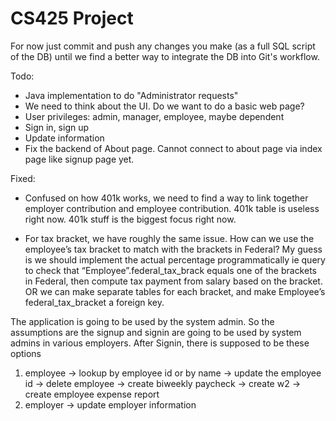 # CS425 Project
For now just commit and push any changes you make (as a full SQL script of the DB) until we find a better way to integrate the DB into Git's workflow.

Todo:
- Java implementation to do "Administrator requests"
- We need to think about the UI. Do we want to do a basic web page?
- User privileges: admin, manager, employee, maybe dependent
- Sign in, sign up
- Update information
- Fix the backend of About page. Cannot connect to about page via index page like signup page yet.

Fixed:
- Confused on how 401k works, we need to find a way to link together employer contribution and employee contribution. 401k table is useless right now. 401k stuff is the biggest focus right now.

- For tax bracket, we have roughly the same issue. How can we use the employee’s tax bracket to match with the brackets in Federal? My guess is we should implement the actual percentage programmatically ie query to check that “Employee”.federal_tax_brack equals one of the brackets in Federal, then compute tax payment from salary based on the bracket. OR we can make separate tables for each bracket, and make Employee’s federal_tax_bracket a foreign key.

The application is going to be used by the system admin. So the assumptions are the signup and signin are going to be used by system admins in various employers. After Signin, there is supposed to be these options
1) employee -> lookup by employee id or by name -> update the employee id -> delete employee -> create biweekly paycheck -> create w2 -> create employee expense report 
2) employer -> update employer information
